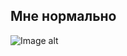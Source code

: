 
## Мне нормально 

![Image alt](https://akspic.ru/image/171545-graficheskij_dizajner-rabochij_process-dizajn-grafika-dizajner)
